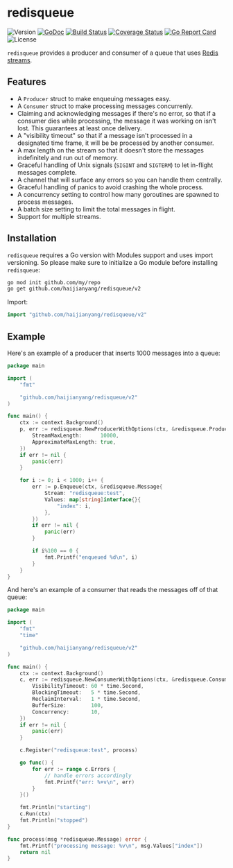 # redisqueue

![Version](https://img.shields.io/badge/version-v2.1.0-green.svg)
[![GoDoc](https://godoc.org/github.com/haijianyang/redisqueue?status.svg)](https://pkg.go.dev/github.com/haijianyang/redisqueue/v2?tab=doc)
[![Build Status](https://travis-ci.org/haijianyang/redisqueue.svg?branch=master)](https://travis-ci.org/haijianyang/redisqueue)
[![Coverage Status](https://coveralls.io/repos/github/haijianyang/redisqueue/badge.svg?branch=master)](https://coveralls.io/github/haijianyang/redisqueue?branch=master)
[![Go Report Card](https://goreportcard.com/badge/github.com/haijianyang/redisqueue)](https://goreportcard.com/report/github.com/haijianyang/redisqueue)
![License](https://img.shields.io/github/license/haijianyang/redisqueue.svg)

`redisqueue` provides a producer and consumer of a queue that uses [Redis
streams](https://redis.io/topics/streams-intro).

## Features

- A `Producer` struct to make enqueuing messages easy.
- A `Consumer` struct to make processing messages concurrenly.
- Claiming and acknowledging messages if there's no error, so that if a consumer
  dies while processing, the message it was working on isn't lost. This
  guarantees at least once delivery.
- A "visibility timeout" so that if a message isn't processed in a designated
  time frame, it will be be processed by another consumer.
- A max length on the stream so that it doesn't store the messages indefinitely
  and run out of memory.
- Graceful handling of Unix signals (`SIGINT` and `SIGTERM`) to let in-flight
  messages complete.
- A channel that will surface any errors so you can handle them centrally.
- Graceful handling of panics to avoid crashing the whole process.
- A concurrency setting to control how many goroutines are spawned to process
  messages.
- A batch size setting to limit the total messages in flight.
- Support for multiple streams.

## Installation

`redisqueue` requires a Go version with Modules support and uses import
versioning. So please make sure to initialize a Go module before installing
`redisqueue`:

```sh
go mod init github.com/my/repo
go get github.com/haijianyang/redisqueue/v2
```

Import:

```go
import "github.com/haijianyang/redisqueue/v2"
```

## Example

Here's an example of a producer that inserts 1000 messages into a queue:

```go
package main

import (
	"fmt"

	"github.com/haijianyang/redisqueue/v2"
)

func main() {
	ctx := context.Background()
	p, err := redisqueue.NewProducerWithOptions(ctx, &redisqueue.ProducerOptions{
		StreamMaxLength:      10000,
		ApproximateMaxLength: true,
	})
	if err != nil {
		panic(err)
	}

	for i := 0; i < 1000; i++ {
		err := p.Enqueue(ctx, &redisqueue.Message{
			Stream: "redisqueue:test",
			Values: map[string]interface{}{
				"index": i,
			},
		})
		if err != nil {
			panic(err)
		}

		if i%100 == 0 {
			fmt.Printf("enqueued %d\n", i)
		}
	}
}
```

And here's an example of a consumer that reads the messages off of that queue:

```go
package main

import (
	"fmt"
	"time"

	"github.com/haijianyang/redisqueue/v2"
)

func main() {
	ctx := context.Background()
	c, err := redisqueue.NewConsumerWithOptions(ctx, &redisqueue.ConsumerOptions{
		VisibilityTimeout: 60 * time.Second,
		BlockingTimeout:   5 * time.Second,
		ReclaimInterval:   1 * time.Second,
		BufferSize:        100,
		Concurrency:       10,
	})
	if err != nil {
		panic(err)
	}

	c.Register("redisqueue:test", process)

	go func() {
		for err := range c.Errors {
			// handle errors accordingly
			fmt.Printf("err: %+v\n", err)
		}
	}()

	fmt.Println("starting")
	c.Run(ctx)
	fmt.Println("stopped")
}

func process(msg *redisqueue.Message) error {
	fmt.Printf("processing message: %v\n", msg.Values["index"])
	return nil
}
```
